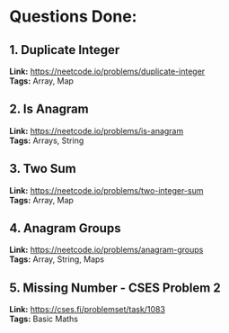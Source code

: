 # Questions Done:

## 1. Duplicate Integer
**Link:** https://neetcode.io/problems/duplicate-integer  
**Tags:** Array, Map

## 2. Is Anagram
**Link:** https://neetcode.io/problems/is-anagram  
**Tags:** Arrays, String

## 3. Two Sum
**Link:** https://neetcode.io/problems/two-integer-sum  
**Tags:** Array, Map

## 4. Anagram Groups
**Link:** https://neetcode.io/problems/anagram-groups  
**Tags:** Array, String, Maps

## 5. Missing Number - CSES Problem 2
**Link:** https://cses.fi/problemset/task/1083  
**Tags:** Basic Maths
